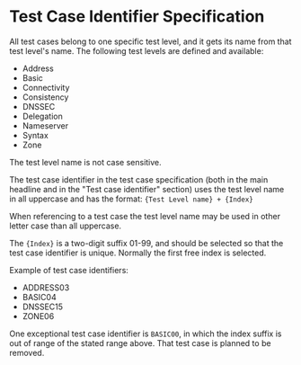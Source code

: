 # Test Case Identifier Specification

All test cases belong to one specific test level, and it gets its name from that
test level's name. The following test levels are defined and available:

* Address
* Basic
* Connectivity
* Consistency
* DNSSEC
* Delegation
* Nameserver
* Syntax
* Zone

The test level name is not case sensitive.

The test case identifier in the test case specification (both in the main
headline and in the "Test case identifier" section) uses the test level name
in all uppercase and has the format: `{Test Level name} + {Index}`

When referencing to a test case the test level name may be used in other letter
case than all uppercase.

The `{Index}` is a two-digit suffix 01-99, and should be selected so that the test
case identifier is unique. Normally the first free index is selected.

Example of test case identifiers:

* ADDRESS03
* BASIC04
* DNSSEC15
* ZONE06

One exceptional test case identifier is `BASIC00`, in which the index
suffix is out of range of the stated range above. That test case is planned to
be removed.
